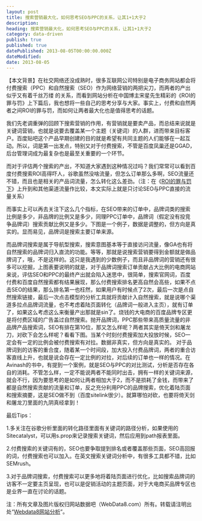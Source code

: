 ```yaml
---
layout: post
title: 搜索营销最大化，如何思考SEO与PPC的关系，让其1+1大于2
description:
heading: 搜索营销最大化，如何思考SEO与PPC的关系，让其1+1大于2
category: data-driven
publish: true
published: true
datePublished: 2013-08-05T00:00:00.000Z
dateModified:
date: 2013-08-05
---
```


【本文背景】在社交网络还没成熟时，很多互联网公司特别是电子商务网站都会将付费搜索（PPC）和自然搜索（SEO）作为网络营销的两把尖刀，而两者的产出似乎又有着千丝万缕 的关系，而看到网站分析在中国博主宋星先生精彩的《ROI的罪与罚》上下篇后，我也想将一些自己的思考分享与大家。事实上，付费和自然两者之间ROI的罪与罚，而如何让两者最大化也是值得思考的话题。

我们先老调重弹的回顾下搜索营销的作用，有营销就是要卖产品，而总结来说就是关键词营销，也就是说要去覆盖某一个主题（关键词）的人群，进而带来目标客户。百度贴吧这个产品早期创建的目的就是希望有共同主题的人们能够在一起互动。所以，词是第一出发点，特别又对于付费搜索，不管是百度凤巢还是GGAD，后台管理词成为最复杂也是最至关重要的一个环节。

而对于评估两个搜索的产出，不知道大家遇到这种情况过吗？我们常常可以看到百度付费搜索ROI高得吓人，谷歌虽然没啥流量，但怎么订单那么多啊，SEO流量还不错，而且也是相关的产品词流量，怎么转化这么差劲。（注：在《<a href="http://www.chinawebanalytics.cn/roi-sin-2/" target="_blank">ROI的罪与罚下</a>》上升到和其他渠道流量作比较，本文实际上就是只讨论SEO与PPC直接的流量关系）

而事实上可以再去关注下这么几个指标，在SEO带来的订单中，品牌词类的搜索比例是多少，非品牌的比例又是多少，同理PPC订单中，品牌词（假定没有投竞争品牌词）搜索贡献比例又是多少。下图是一个例子，数据是调整的，但方向是真实的。显而易见，品牌词是搜索主要订单来源。

<amp-img src="/assets/img/post/branding-keywords.jpg" width="497" height="336"></amp-img>
而品牌词搜索是属于导航型搜索，搜索意图基本等于直接访问流量，像GA也有将自然搜索的品牌词归入直流的功能。等等，那就是说搜索营销要得到金额就是做品牌词了，哦，不是这样的。这只是我遇到的少数例子，而且非品牌词的营销还有很多可以挖掘，上图表要说明的就是，对于品牌词搜索订单贡献占大比例的电商网站来说，评估SEO和PPC的最终产出就会陷入迷思中，很简单，搜索官网词，百度付费和百度自然搜索都有结果展现，那么付费搜索排名更高自然会高些，如果不点击SEO的结果，那么排名第一也枉然，如果用户有时候点了2次，最后一次是点自然搜索链接，最后一次点击模型的分析工具就将贡献计入自然搜索，就是说哪个渠道多拉点品牌词流量，也不考虑着陆页面转化（品牌词一般进入主页），就有订单了，如果这么考虑这么来衡量产出那就是sin了。烧钱的大电商的百度品牌专区更是将付费区域的广告盖过自然搜索。抛开品牌词，PPC那些带来高质量流量的非品牌产品搜索词，SEO有排在第10位，那又怎么样呢？两者其实是倚天剑和屠龙刀，对砍下会怎么样呢？看看下图。当某个时刻付费搜索加大投放时候，SEO一定会有一定的比例会被付费搜索有对拉。数据非真实，但方向是真实的。
<amp-img src="/assets/img/post/seo-ppc.jpg" width="567" height="519"></amp-img>
对于品牌词到的访客的重合度，随着某一个时间段，加大投入付费品牌词，两者的重合访客直线上升，也就是说会存在一定比例的对拉，对后续的订单也一样的情况。在Avinash的书中，有提到一个案例，就是SEO与PPC的对比测试，分析是否存在各自的消耗。不管怎么样，一定不能说两者不能同时出击，拥有一样的关键词来源，就会不行，因为要思考的是如何让两者相加大于2，而不是损耗了金钱，而带来了都是自然搜索贡献的流量和订单，反之充分利用PPC的品牌搜索，优化着陆页面和搜索摘要，这是SEO做不到（百度sitelink很少）。就算哪怕对砍，也要将倚天剑和屠龙刀里面的九阴真经拿到！

最后Tips：

1.多关注在谷歌分析里面的转化路径里面有关键词的路径分析，如果使用的Sitecatalyst，可以用s.prop来记录搜索关键词，然后应用到path报表里面。

2.付费搜索的关键词有的，SEO也要争取提到排名或者覆盖那些页面，SEO高回报的词，付费搜索也可以加入。在英文搜索关键词分析中，有很多工具都不错，比如SEMrush。

3.对于品牌词搜索，付费搜索可以更多地将着陆页面进行优化，比如搜索品牌词的访客不一定要主页呈现，也可以是促销活动的主题页面，对于大电商买品牌专区也是业界一直在讨论的话题。

注：所有文章及图片版权归网站数据吧（WebData8.com）所有。转载请注明出处“<a href="/">Webdata8网站分析</a>”。
